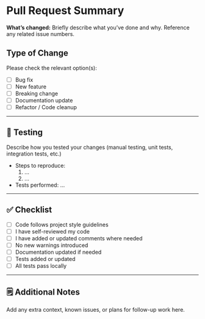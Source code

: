 # Pull Request Summary

**What’s changed:**
Briefly describe what you’ve done and why. Reference any related issue numbers.

## Type of Change

Please check the relevant option(s):

- [ ] Bug fix
- [ ] New feature
- [ ] Breaking change
- [ ] Documentation update
- [ ] Refactor / Code cleanup

---

## 🧪 Testing

Describe how you tested your changes (manual testing, unit tests, integration tests, etc.)

- Steps to reproduce:
  1. ...
  2. ...
- Tests performed: ...

---

## ✅ Checklist

- [ ] Code follows project style guidelines
- [ ] I have self-reviewed my code
- [ ] I have added or updated comments where needed
- [ ] No new warnings introduced
- [ ] Documentation updated if needed
- [ ] Tests added or updated
- [ ] All tests pass locally

---

## 🗒️ Additional Notes

Add any extra context, known issues, or plans for follow-up work here.
